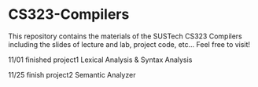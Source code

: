 # CS323-Compilers
This repository contains the materials of the SUSTech CS323 Compilers including the slides of lecture and lab, project code, etc... Feel free to visit!

11/01 finished project1 Lexical Analysis & Syntax Analysis

11/25 finish project2  Semantic Analyzer
